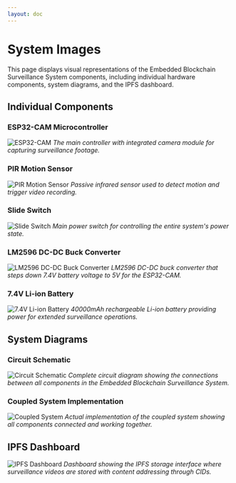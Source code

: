 ```yaml
---
layout: doc
---
```


# System Images

This page displays visual representations of the Embedded Blockchain Surveillance System components, including individual hardware components, system diagrams, and the IPFS dashboard.

## Individual Components

### ESP32-CAM Microcontroller
![ESP32-CAM](../images/esp32-cam.jpg)
*The main controller with integrated camera module for capturing surveillance footage.*

### PIR Motion Sensor
![PIR Motion Sensor](../images/pir-motion-sensor.jpg)
*Passive infrared sensor used to detect motion and trigger video recording.*

### Slide Switch
![Slide Switch](../images/switch.jpg)
*Main power switch for controlling the entire system's power state.*

### LM2596 DC-DC Buck Converter
![LM2596 DC-DC Buck Converter](../images/lm2596_dc-dc_buck_converter.jpeg)
*LM2596 DC-DC buck converter that steps down 7.4V battery voltage to 5V for the ESP32-CAM.*

### 7.4V Li-ion Battery
![7.4V Li-ion Battery](../images/7.4v-battery.jpg)
*40000mAh rechargeable Li-ion battery providing power for extended surveillance operations.*

## System Diagrams

### Circuit Schematic
![Circuit Schematic](../images/schematic.png)
*Complete circuit diagram showing the connections between all components in the Embedded Blockchain Surveillance System.*

### Coupled System Implementation
![Coupled System](../images/coupled-system.jpg)
*Actual implementation of the coupled system showing all components connected and working together.*

## IPFS Dashboard
![IPFS Dashboard](../images/ipfs-dashboard.jpg)
*Dashboard showing the IPFS storage interface where surveillance videos are stored with content addressing through CIDs.*